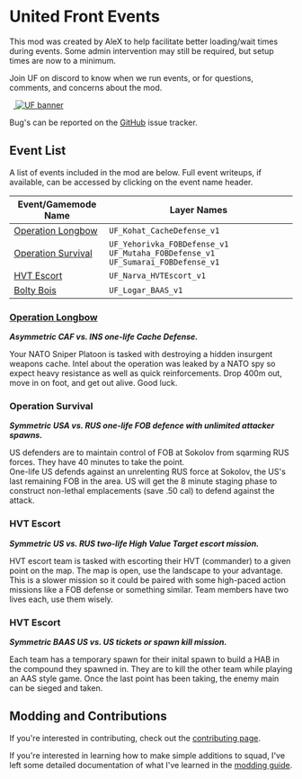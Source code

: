 # United Front Events

This mod was created by AleX to help facilitate better loading/wait times during events. Some admin intervention may still be required, but setup times are now to a minimum.

Join UF on discord to know when we run events, or for questions, comments, and concerns about the mod.

 <a href="https://discord.gg/theunitedfront">
  ![UF banner](https://media.discordapp.net/attachments/575709050130661408/919516381043634176/927665AA-539B-4297-B507-7852DADD05C8.gif)
</a>

Bug's can be reported on the [GitHub](https://github.com/alexgibbs606/UnitedFrontEvents) issue tracker.

## Event List

A list of events included in the mod are below. Full event writeups, if available, can be accessed by clicking on the event name header.

| Event/Gamemode Name | Layer Names |
|-|-|
| [Operation Longbow](#operation-condor) | `UF_Kohat_CacheDefense_v1` |
| [Operation Survival](#operation-survival) | `UF_Yehorivka_FOBDefense_v1` `UF_Mutaha_FOBDefense_v1` `UF_Sumarai_FOBDefense_v1` |
| [HVT Escort](#hvt-escort) | `UF_Narva_HVTEscort_v1` |
| [Bolty Bois](#bolty-bois) | `UF_Logar_BAAS_v1` |


### [Operation Longbow](https://docs.google.com/document/d/1CVyPtZjW3r3GyhZs1tDADObci9r0GJn8m44u40QcMZo/edit?usp=sharing)

***Asymmetric CAF vs. INS one-life Cache Defense.***

Your NATO Sniper Platoon is tasked with destroying a hidden insurgent weapons cache. Intel about the operation was leaked by a NATO spy so expect heavy resistance as well as quick reinforcements. Drop 400m out, move in on foot, and get out alive. Good luck.

### Operation Survival

***Symmetric USA vs. RUS one-life FOB defence with unlimited attacker spawns.***

US defenders are to maintain control of FOB at Sokolov from sqarming RUS forces. They have 40 minutes to take the point.  
One-life US defends against an unrelenting RUS force at Sokolov, the US's last remaining FOB in the area. US will get the 8 minute staging phase to construct non-lethal emplacements (save .50 cal) to defend against the attack.

### HVT Escort

***Symmetric US vs. RUS two-life High Value Target escort mission.***

HVT escort team is tasked with escorting their HVT (commander) to a given point on the map. The map is open, use the landscape to your advantage. This is a slower mission so it could be paired with some high-paced action missions like a FOB defense or something similar. Team members have two lives each, use them wisely.

### HVT Escort

***Symmetric BAAS US vs. US tickets or spawn kill mission.***

Each team has a temporary spawn for their inital spawn to build a HAB in the compound they spawned in. They are to kill the other team while playing an AAS style game. Once the last point has been taking, the enemy main can be sieged and taken.

## Modding and Contributions

If you're interested in contributing, check out the [contributing page](docs/contributing.md).

If you're interested in learning how to make simple additions to squad, I've left some detailed documentation of what I've learned in the [modding guide](docs/moddingGuide.md).